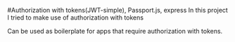 #Authorization with tokens(JWT-simple), Passport.js, express
In this project I tried to make use of authorization with tokens

Can be used as boilerplate for apps that require authorization with tokens.

